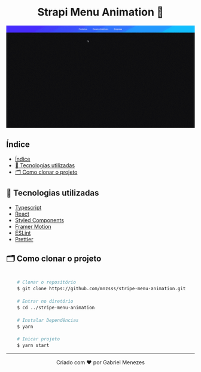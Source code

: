 <h1 align="center">Strapi Menu Animation 👋</h1>

<p align="center">
<img src="./github/demo.gif"/>
</p>

## Índice

- [Índice](#índice)
- [🚀 Tecnologias utilizadas](#-tecnologias-utilizadas)
- [🗂 Como clonar o projeto](#-como-baixar-o-projeto)

## 🚀 Tecnologias utilizadas

- [Typescript](https://www.typescriptlang.org/)
- [React](https://reactjs.org/)
- [Styled Components](https://styled-components.com/)
- [Framer Motion](https://www.framer.com/api/motion/)
- [ESLint](https://eslint.org)
- [Prettier](https://prettier.io)

## 🗂 Como clonar o projeto

```bash

    # Clonar o repositório
    $ git clone https://github.com/mnzsss/stripe-menu-animation.git

    # Entrar no diretório
    $ cd ../stripe-menu-animation

    # Instalar Dependências
    $ yarn

    # Inicar projeto
    $ yarn start

```

---

<p align="center">
  Criado com ❤️ por Gabriel Menezes
</p>
